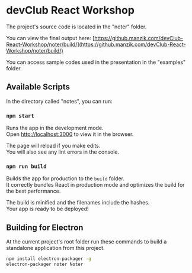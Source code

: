 # devClub React Workshop

The project's source code is located in the "noter" folder.

You can view the final output here: [https://github.manzik.com/devClub-React-Workshop/noter/build/](https://github.manzik.com/devClub-React-Workshop/noter/build/)

You can access sample codes used in the presentation in the "examples" folder.

## Available Scripts

In the directory called "notes", you can run:

### `npm start`

Runs the app in the development mode.\
Open [http://localhost:3000](http://localhost:3000) to view it in the browser.

The page will reload if you make edits.\
You will also see any lint errors in the console.

### `npm run build`

Builds the app for production to the `build` folder.\
It correctly bundles React in production mode and optimizes the build for the best performance.

The build is minified and the filenames include the hashes.\
Your app is ready to be deployed!

## Building for Electron

At the current project's root folder run these commands to build a standalone application from this project.

```bash
npm install electron-packager -g
electron-packager noter Noter
```
